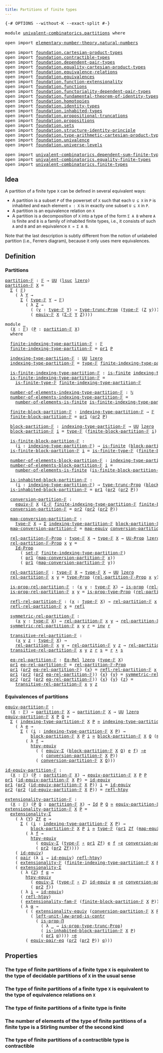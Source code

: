 ```yaml
---
title: Partitions of finite types
---
```


<pre class="Agda"><a id="52" class="Symbol">{-#</a> <a id="56" class="Keyword">OPTIONS</a> <a id="64" class="Pragma">--without-K</a> <a id="76" class="Pragma">--exact-split</a> <a id="90" class="Symbol">#-}</a>

<a id="95" class="Keyword">module</a> <a id="102" href="univalent-combinatorics.partitions.html" class="Module">univalent-combinatorics.partitions</a> <a id="137" class="Keyword">where</a>

<a id="144" class="Keyword">open</a> <a id="149" class="Keyword">import</a> <a id="156" href="elementary-number-theory.natural-numbers.html" class="Module">elementary-number-theory.natural-numbers</a>

<a id="198" class="Keyword">open</a> <a id="203" class="Keyword">import</a> <a id="210" href="foundation.cartesian-product-types.html" class="Module">foundation.cartesian-product-types</a>
<a id="245" class="Keyword">open</a> <a id="250" class="Keyword">import</a> <a id="257" href="foundation.contractible-types.html" class="Module">foundation.contractible-types</a>
<a id="287" class="Keyword">open</a> <a id="292" class="Keyword">import</a> <a id="299" href="foundation.dependent-pair-types.html" class="Module">foundation.dependent-pair-types</a>
<a id="331" class="Keyword">open</a> <a id="336" class="Keyword">import</a> <a id="343" href="foundation.equality-cartesian-product-types.html" class="Module">foundation.equality-cartesian-product-types</a>
<a id="387" class="Keyword">open</a> <a id="392" class="Keyword">import</a> <a id="399" href="foundation.equivalence-relations.html" class="Module">foundation.equivalence-relations</a>
<a id="432" class="Keyword">open</a> <a id="437" class="Keyword">import</a> <a id="444" href="foundation.equivalences.html" class="Module">foundation.equivalences</a>
<a id="468" class="Keyword">open</a> <a id="473" class="Keyword">import</a> <a id="480" href="foundation.function-extensionality.html" class="Module">foundation.function-extensionality</a>
<a id="515" class="Keyword">open</a> <a id="520" class="Keyword">import</a> <a id="527" href="foundation.functions.html" class="Module">foundation.functions</a>
<a id="548" class="Keyword">open</a> <a id="553" class="Keyword">import</a> <a id="560" href="foundation.functoriality-dependent-pair-types.html" class="Module">foundation.functoriality-dependent-pair-types</a>
<a id="606" class="Keyword">open</a> <a id="611" class="Keyword">import</a> <a id="618" href="foundation.fundamental-theorem-of-identity-types.html" class="Module">foundation.fundamental-theorem-of-identity-types</a>
<a id="667" class="Keyword">open</a> <a id="672" class="Keyword">import</a> <a id="679" href="foundation.homotopies.html" class="Module">foundation.homotopies</a>
<a id="701" class="Keyword">open</a> <a id="706" class="Keyword">import</a> <a id="713" href="foundation.identity-types.html" class="Module">foundation.identity-types</a>
<a id="739" class="Keyword">open</a> <a id="744" class="Keyword">import</a> <a id="751" href="foundation.inhabited-types.html" class="Module">foundation.inhabited-types</a>
<a id="778" class="Keyword">open</a> <a id="783" class="Keyword">import</a> <a id="790" href="foundation.propositional-truncations.html" class="Module">foundation.propositional-truncations</a>
<a id="827" class="Keyword">open</a> <a id="832" class="Keyword">import</a> <a id="839" href="foundation.propositions.html" class="Module">foundation.propositions</a>
<a id="863" class="Keyword">open</a> <a id="868" class="Keyword">import</a> <a id="875" href="foundation.sets.html" class="Module">foundation.sets</a>
<a id="891" class="Keyword">open</a> <a id="896" class="Keyword">import</a> <a id="903" href="foundation.structure-identity-principle.html" class="Module">foundation.structure-identity-principle</a>
<a id="943" class="Keyword">open</a> <a id="948" class="Keyword">import</a> <a id="955" href="foundation.type-arithmetic-cartesian-product-types.html" class="Module">foundation.type-arithmetic-cartesian-product-types</a>
<a id="1006" class="Keyword">open</a> <a id="1011" class="Keyword">import</a> <a id="1018" href="foundation.univalence.html" class="Module">foundation.univalence</a>
<a id="1040" class="Keyword">open</a> <a id="1045" class="Keyword">import</a> <a id="1052" href="foundation.universe-levels.html" class="Module">foundation.universe-levels</a>

<a id="1080" class="Keyword">open</a> <a id="1085" class="Keyword">import</a> <a id="1092" href="univalent-combinatorics.dependent-sum-finite-types.html" class="Module">univalent-combinatorics.dependent-sum-finite-types</a>
<a id="1143" class="Keyword">open</a> <a id="1148" class="Keyword">import</a> <a id="1155" href="univalent-combinatorics.equality-finite-types.html" class="Module">univalent-combinatorics.equality-finite-types</a>
<a id="1201" class="Keyword">open</a> <a id="1206" class="Keyword">import</a> <a id="1213" href="univalent-combinatorics.finite-types.html" class="Module">univalent-combinatorics.finite-types</a>
</pre>
## Idea

A partition of a finite type `X` can be defined in several equivalent ways:

- A partition is a subset `P` of the powerset of `X` such that each `U ⊆ X` in `P` is inhabited and each element `x : X` is in exactly one subset `U ⊆ X` in `P`.
- A partition is an equivalence relation on `X`
- A partition is a decomposition of `X` into a type of the form `Σ A B` where `A` is finite and `B` is a family of inhabited finite types, i.e., it consists of such `A` and `B` and an equivalence `X ≃ Σ A B`.

Note that the last description is subtly different from the notion of unlabeled partition (i.e., Ferrers diagram), because it only uses mere equivalences.

## Definition

### Partitions

<pre class="Agda"><a id="partition-𝔽"></a><a id="1956" href="univalent-combinatorics.partitions.html#1956" class="Function">partition-𝔽</a> <a id="1968" class="Symbol">:</a> <a id="1970" href="univalent-combinatorics.finite-types.html#4885" class="Function">𝔽</a> <a id="1972" class="Symbol">→</a> <a id="1974" href="foundation-core.universe-levels.html#235" class="Primitive">UU</a> <a id="1977" class="Symbol">(</a><a id="1978" href="Agda.Primitive.html#780" class="Primitive">lsuc</a> <a id="1983" href="Agda.Primitive.html#764" class="Primitive">lzero</a><a id="1988" class="Symbol">)</a>
<a id="1990" href="univalent-combinatorics.partitions.html#1956" class="Function">partition-𝔽</a> <a id="2002" href="univalent-combinatorics.partitions.html#2002" class="Bound">X</a> <a id="2004" class="Symbol">=</a>
  <a id="2008" href="foundation-core.dependent-pair-types.html#515" class="Record">Σ</a> <a id="2010" class="Symbol">(</a> <a id="2012" href="univalent-combinatorics.finite-types.html#4885" class="Function">𝔽</a><a id="2013" class="Symbol">)</a>
    <a id="2019" class="Symbol">(</a> <a id="2021" class="Symbol">λ</a> <a id="2023" href="univalent-combinatorics.partitions.html#2023" class="Bound">Y</a> <a id="2025" class="Symbol">→</a>
      <a id="2033" href="foundation-core.dependent-pair-types.html#515" class="Record">Σ</a> <a id="2035" class="Symbol">(</a> <a id="2037" href="univalent-combinatorics.finite-types.html#4924" class="Function">type-𝔽</a> <a id="2044" href="univalent-combinatorics.partitions.html#2023" class="Bound">Y</a> <a id="2046" class="Symbol">→</a> <a id="2048" href="univalent-combinatorics.finite-types.html#4885" class="Function">𝔽</a><a id="2049" class="Symbol">)</a>
        <a id="2059" class="Symbol">(</a> <a id="2061" class="Symbol">λ</a> <a id="2063" href="univalent-combinatorics.partitions.html#2063" class="Bound">Z</a> <a id="2065" class="Symbol">→</a>
          <a id="2077" class="Symbol">(</a> <a id="2079" class="Symbol">(</a><a id="2080" href="univalent-combinatorics.partitions.html#2080" class="Bound">y</a> <a id="2082" class="Symbol">:</a> <a id="2084" href="univalent-combinatorics.finite-types.html#4924" class="Function">type-𝔽</a> <a id="2091" href="univalent-combinatorics.partitions.html#2023" class="Bound">Y</a><a id="2092" class="Symbol">)</a> <a id="2094" class="Symbol">→</a> <a id="2096" href="foundation.propositional-truncations.html#2048" class="Function">type-trunc-Prop</a> <a id="2112" class="Symbol">(</a><a id="2113" href="univalent-combinatorics.finite-types.html#4924" class="Function">type-𝔽</a> <a id="2120" class="Symbol">(</a><a id="2121" href="univalent-combinatorics.partitions.html#2063" class="Bound">Z</a> <a id="2123" href="univalent-combinatorics.partitions.html#2080" class="Bound">y</a><a id="2124" class="Symbol">)))</a> <a id="2128" href="foundation-core.cartesian-product-types.html#590" class="Function Operator">×</a>
          <a id="2140" class="Symbol">(</a> <a id="2142" href="univalent-combinatorics.finite-types.html#19096" class="Function">equiv-𝔽</a> <a id="2150" href="univalent-combinatorics.partitions.html#2002" class="Bound">X</a> <a id="2152" class="Symbol">(</a><a id="2153" href="univalent-combinatorics.dependent-sum-finite-types.html#2958" class="Function">Σ-𝔽</a> <a id="2157" href="univalent-combinatorics.partitions.html#2023" class="Bound">Y</a> <a id="2159" href="univalent-combinatorics.partitions.html#2063" class="Bound">Z</a><a id="2160" class="Symbol">))))</a>

<a id="2166" class="Keyword">module</a> <a id="2173" href="univalent-combinatorics.partitions.html#2173" class="Module">_</a>
  <a id="2177" class="Symbol">(</a><a id="2178" href="univalent-combinatorics.partitions.html#2178" class="Bound">X</a> <a id="2180" class="Symbol">:</a> <a id="2182" href="univalent-combinatorics.finite-types.html#4885" class="Function">𝔽</a><a id="2183" class="Symbol">)</a> <a id="2185" class="Symbol">(</a><a id="2186" href="univalent-combinatorics.partitions.html#2186" class="Bound">P</a> <a id="2188" class="Symbol">:</a> <a id="2190" href="univalent-combinatorics.partitions.html#1956" class="Function">partition-𝔽</a> <a id="2202" href="univalent-combinatorics.partitions.html#2178" class="Bound">X</a><a id="2203" class="Symbol">)</a>
  <a id="2207" class="Keyword">where</a>

  <a id="2216" href="univalent-combinatorics.partitions.html#2216" class="Function">finite-indexing-type-partition-𝔽</a> <a id="2249" class="Symbol">:</a> <a id="2251" href="univalent-combinatorics.finite-types.html#4885" class="Function">𝔽</a>
  <a id="2255" href="univalent-combinatorics.partitions.html#2216" class="Function">finite-indexing-type-partition-𝔽</a> <a id="2288" class="Symbol">=</a> <a id="2290" href="foundation-core.dependent-pair-types.html#605" class="Field">pr1</a> <a id="2294" href="univalent-combinatorics.partitions.html#2186" class="Bound">P</a>

  <a id="2299" href="univalent-combinatorics.partitions.html#2299" class="Function">indexing-type-partition-𝔽</a> <a id="2325" class="Symbol">:</a> <a id="2327" href="foundation-core.universe-levels.html#235" class="Primitive">UU</a> <a id="2330" href="Agda.Primitive.html#764" class="Primitive">lzero</a>
  <a id="2338" href="univalent-combinatorics.partitions.html#2299" class="Function">indexing-type-partition-𝔽</a> <a id="2364" class="Symbol">=</a> <a id="2366" href="univalent-combinatorics.finite-types.html#4924" class="Function">type-𝔽</a> <a id="2373" href="univalent-combinatorics.partitions.html#2216" class="Function">finite-indexing-type-partition-𝔽</a>

  <a id="2409" href="univalent-combinatorics.partitions.html#2409" class="Function">is-finite-indexing-type-partition-𝔽</a> <a id="2445" class="Symbol">:</a> <a id="2447" href="univalent-combinatorics.finite-types.html#4146" class="Function">is-finite</a> <a id="2457" href="univalent-combinatorics.partitions.html#2299" class="Function">indexing-type-partition-𝔽</a>
  <a id="2485" href="univalent-combinatorics.partitions.html#2409" class="Function">is-finite-indexing-type-partition-𝔽</a> <a id="2521" class="Symbol">=</a>
    <a id="2527" href="univalent-combinatorics.finite-types.html#4969" class="Function">is-finite-type-𝔽</a> <a id="2544" href="univalent-combinatorics.partitions.html#2216" class="Function">finite-indexing-type-partition-𝔽</a>

  <a id="2580" href="univalent-combinatorics.partitions.html#2580" class="Function">number-of-elements-indexing-type-partition-𝔽</a> <a id="2625" class="Symbol">:</a> <a id="2627" href="elementary-number-theory.natural-numbers.html#1530" class="Datatype">ℕ</a>
  <a id="2631" href="univalent-combinatorics.partitions.html#2580" class="Function">number-of-elements-indexing-type-partition-𝔽</a> <a id="2676" class="Symbol">=</a>
    <a id="2682" href="univalent-combinatorics.finite-types.html#12645" class="Function">number-of-elements-is-finite</a> <a id="2711" href="univalent-combinatorics.partitions.html#2409" class="Function">is-finite-indexing-type-partition-𝔽</a>

  <a id="2750" href="univalent-combinatorics.partitions.html#2750" class="Function">finite-block-partition-𝔽</a> <a id="2775" class="Symbol">:</a> <a id="2777" href="univalent-combinatorics.partitions.html#2299" class="Function">indexing-type-partition-𝔽</a> <a id="2803" class="Symbol">→</a> <a id="2805" href="univalent-combinatorics.finite-types.html#4885" class="Function">𝔽</a>
  <a id="2809" href="univalent-combinatorics.partitions.html#2750" class="Function">finite-block-partition-𝔽</a> <a id="2834" class="Symbol">=</a> <a id="2836" href="foundation-core.dependent-pair-types.html#605" class="Field">pr1</a> <a id="2840" class="Symbol">(</a><a id="2841" href="foundation-core.dependent-pair-types.html#617" class="Field">pr2</a> <a id="2845" href="univalent-combinatorics.partitions.html#2186" class="Bound">P</a><a id="2846" class="Symbol">)</a>

  <a id="2851" href="univalent-combinatorics.partitions.html#2851" class="Function">block-partition-𝔽</a> <a id="2869" class="Symbol">:</a> <a id="2871" href="univalent-combinatorics.partitions.html#2299" class="Function">indexing-type-partition-𝔽</a> <a id="2897" class="Symbol">→</a> <a id="2899" href="foundation-core.universe-levels.html#235" class="Primitive">UU</a> <a id="2902" href="Agda.Primitive.html#764" class="Primitive">lzero</a>
  <a id="2910" href="univalent-combinatorics.partitions.html#2851" class="Function">block-partition-𝔽</a> <a id="2928" href="univalent-combinatorics.partitions.html#2928" class="Bound">i</a> <a id="2930" class="Symbol">=</a> <a id="2932" href="univalent-combinatorics.finite-types.html#4924" class="Function">type-𝔽</a> <a id="2939" class="Symbol">(</a><a id="2940" href="univalent-combinatorics.partitions.html#2750" class="Function">finite-block-partition-𝔽</a> <a id="2965" href="univalent-combinatorics.partitions.html#2928" class="Bound">i</a><a id="2966" class="Symbol">)</a>

  <a id="2971" href="univalent-combinatorics.partitions.html#2971" class="Function">is-finite-block-partition-𝔽</a> <a id="2999" class="Symbol">:</a>
    <a id="3005" class="Symbol">(</a><a id="3006" href="univalent-combinatorics.partitions.html#3006" class="Bound">i</a> <a id="3008" class="Symbol">:</a> <a id="3010" href="univalent-combinatorics.partitions.html#2299" class="Function">indexing-type-partition-𝔽</a><a id="3035" class="Symbol">)</a> <a id="3037" class="Symbol">→</a> <a id="3039" href="univalent-combinatorics.finite-types.html#4146" class="Function">is-finite</a> <a id="3049" class="Symbol">(</a><a id="3050" href="univalent-combinatorics.partitions.html#2851" class="Function">block-partition-𝔽</a> <a id="3068" href="univalent-combinatorics.partitions.html#3006" class="Bound">i</a><a id="3069" class="Symbol">)</a>
  <a id="3073" href="univalent-combinatorics.partitions.html#2971" class="Function">is-finite-block-partition-𝔽</a> <a id="3101" href="univalent-combinatorics.partitions.html#3101" class="Bound">i</a> <a id="3103" class="Symbol">=</a> <a id="3105" href="univalent-combinatorics.finite-types.html#4969" class="Function">is-finite-type-𝔽</a> <a id="3122" class="Symbol">(</a><a id="3123" href="univalent-combinatorics.partitions.html#2750" class="Function">finite-block-partition-𝔽</a> <a id="3148" href="univalent-combinatorics.partitions.html#3101" class="Bound">i</a><a id="3149" class="Symbol">)</a>

  <a id="3154" href="univalent-combinatorics.partitions.html#3154" class="Function">number-of-elements-block-partition-𝔽</a> <a id="3191" class="Symbol">:</a> <a id="3193" href="univalent-combinatorics.partitions.html#2299" class="Function">indexing-type-partition-𝔽</a> <a id="3219" class="Symbol">→</a> <a id="3221" href="elementary-number-theory.natural-numbers.html#1530" class="Datatype">ℕ</a>
  <a id="3225" href="univalent-combinatorics.partitions.html#3154" class="Function">number-of-elements-block-partition-𝔽</a> <a id="3262" href="univalent-combinatorics.partitions.html#3262" class="Bound">i</a> <a id="3264" class="Symbol">=</a>
    <a id="3270" href="univalent-combinatorics.finite-types.html#12645" class="Function">number-of-elements-is-finite</a> <a id="3299" class="Symbol">(</a><a id="3300" href="univalent-combinatorics.partitions.html#2971" class="Function">is-finite-block-partition-𝔽</a> <a id="3328" href="univalent-combinatorics.partitions.html#3262" class="Bound">i</a><a id="3329" class="Symbol">)</a>

  <a id="3334" href="univalent-combinatorics.partitions.html#3334" class="Function">is-inhabited-block-partition-𝔽</a> <a id="3365" class="Symbol">:</a>
    <a id="3371" class="Symbol">(</a><a id="3372" href="univalent-combinatorics.partitions.html#3372" class="Bound">i</a> <a id="3374" class="Symbol">:</a> <a id="3376" href="univalent-combinatorics.partitions.html#2299" class="Function">indexing-type-partition-𝔽</a><a id="3401" class="Symbol">)</a> <a id="3403" class="Symbol">→</a> <a id="3405" href="foundation.propositional-truncations.html#2048" class="Function">type-trunc-Prop</a> <a id="3421" class="Symbol">(</a><a id="3422" href="univalent-combinatorics.partitions.html#2851" class="Function">block-partition-𝔽</a> <a id="3440" href="univalent-combinatorics.partitions.html#3372" class="Bound">i</a><a id="3441" class="Symbol">)</a>
  <a id="3445" href="univalent-combinatorics.partitions.html#3334" class="Function">is-inhabited-block-partition-𝔽</a> <a id="3476" class="Symbol">=</a> <a id="3478" href="foundation-core.dependent-pair-types.html#605" class="Field">pr1</a> <a id="3482" class="Symbol">(</a><a id="3483" href="foundation-core.dependent-pair-types.html#617" class="Field">pr2</a> <a id="3487" class="Symbol">(</a><a id="3488" href="foundation-core.dependent-pair-types.html#617" class="Field">pr2</a> <a id="3492" href="univalent-combinatorics.partitions.html#2186" class="Bound">P</a><a id="3493" class="Symbol">))</a>

  <a id="3499" href="univalent-combinatorics.partitions.html#3499" class="Function">conversion-partition-𝔽</a> <a id="3522" class="Symbol">:</a>
    <a id="3528" href="univalent-combinatorics.finite-types.html#19096" class="Function">equiv-𝔽</a> <a id="3536" href="univalent-combinatorics.partitions.html#2178" class="Bound">X</a> <a id="3538" class="Symbol">(</a><a id="3539" href="univalent-combinatorics.dependent-sum-finite-types.html#2958" class="Function">Σ-𝔽</a> <a id="3543" href="univalent-combinatorics.partitions.html#2216" class="Function">finite-indexing-type-partition-𝔽</a> <a id="3576" href="univalent-combinatorics.partitions.html#2750" class="Function">finite-block-partition-𝔽</a><a id="3600" class="Symbol">)</a>
  <a id="3604" href="univalent-combinatorics.partitions.html#3499" class="Function">conversion-partition-𝔽</a> <a id="3627" class="Symbol">=</a> <a id="3629" href="foundation-core.dependent-pair-types.html#617" class="Field">pr2</a> <a id="3633" class="Symbol">(</a><a id="3634" href="foundation-core.dependent-pair-types.html#617" class="Field">pr2</a> <a id="3638" class="Symbol">(</a><a id="3639" href="foundation-core.dependent-pair-types.html#617" class="Field">pr2</a> <a id="3643" href="univalent-combinatorics.partitions.html#2186" class="Bound">P</a><a id="3644" class="Symbol">))</a>

  <a id="3650" href="univalent-combinatorics.partitions.html#3650" class="Function">map-conversion-partition-𝔽</a> <a id="3677" class="Symbol">:</a>
    <a id="3683" href="univalent-combinatorics.finite-types.html#4924" class="Function">type-𝔽</a> <a id="3690" href="univalent-combinatorics.partitions.html#2178" class="Bound">X</a> <a id="3692" class="Symbol">→</a> <a id="3694" href="foundation-core.dependent-pair-types.html#515" class="Record">Σ</a> <a id="3696" href="univalent-combinatorics.partitions.html#2299" class="Function">indexing-type-partition-𝔽</a> <a id="3722" href="univalent-combinatorics.partitions.html#2851" class="Function">block-partition-𝔽</a>
  <a id="3742" href="univalent-combinatorics.partitions.html#3650" class="Function">map-conversion-partition-𝔽</a> <a id="3769" class="Symbol">=</a> <a id="3771" href="foundation-core.equivalences.html#1821" class="Function">map-equiv</a> <a id="3781" href="univalent-combinatorics.partitions.html#3499" class="Function">conversion-partition-𝔽</a>

  <a id="3807" href="univalent-combinatorics.partitions.html#3807" class="Function">rel-partition-𝔽-Prop</a> <a id="3828" class="Symbol">:</a> <a id="3830" href="univalent-combinatorics.finite-types.html#4924" class="Function">type-𝔽</a> <a id="3837" href="univalent-combinatorics.partitions.html#2178" class="Bound">X</a> <a id="3839" class="Symbol">→</a> <a id="3841" href="univalent-combinatorics.finite-types.html#4924" class="Function">type-𝔽</a> <a id="3848" href="univalent-combinatorics.partitions.html#2178" class="Bound">X</a> <a id="3850" class="Symbol">→</a> <a id="3852" href="foundation-core.propositions.html#1393" class="Function">UU-Prop</a> <a id="3860" href="Agda.Primitive.html#764" class="Primitive">lzero</a>
  <a id="3868" href="univalent-combinatorics.partitions.html#3807" class="Function">rel-partition-𝔽-Prop</a> <a id="3889" href="univalent-combinatorics.partitions.html#3889" class="Bound">x</a> <a id="3891" href="univalent-combinatorics.partitions.html#3891" class="Bound">y</a> <a id="3893" class="Symbol">=</a>
    <a id="3899" href="foundation-core.sets.html#1420" class="Function">Id-Prop</a>
      <a id="3913" class="Symbol">(</a> <a id="3915" href="univalent-combinatorics.finite-types.html#14738" class="Function">set-𝔽</a> <a id="3921" href="univalent-combinatorics.partitions.html#2216" class="Function">finite-indexing-type-partition-𝔽</a><a id="3953" class="Symbol">)</a>
      <a id="3961" class="Symbol">(</a> <a id="3963" href="foundation-core.dependent-pair-types.html#605" class="Field">pr1</a> <a id="3967" class="Symbol">(</a><a id="3968" href="univalent-combinatorics.partitions.html#3650" class="Function">map-conversion-partition-𝔽</a> <a id="3995" href="univalent-combinatorics.partitions.html#3889" class="Bound">x</a><a id="3996" class="Symbol">))</a>
      <a id="4005" class="Symbol">(</a> <a id="4007" href="foundation-core.dependent-pair-types.html#605" class="Field">pr1</a> <a id="4011" class="Symbol">(</a><a id="4012" href="univalent-combinatorics.partitions.html#3650" class="Function">map-conversion-partition-𝔽</a> <a id="4039" href="univalent-combinatorics.partitions.html#3891" class="Bound">y</a><a id="4040" class="Symbol">))</a>

  <a id="4046" href="univalent-combinatorics.partitions.html#4046" class="Function">rel-partition-𝔽</a> <a id="4062" class="Symbol">:</a> <a id="4064" href="univalent-combinatorics.finite-types.html#4924" class="Function">type-𝔽</a> <a id="4071" href="univalent-combinatorics.partitions.html#2178" class="Bound">X</a> <a id="4073" class="Symbol">→</a> <a id="4075" href="univalent-combinatorics.finite-types.html#4924" class="Function">type-𝔽</a> <a id="4082" href="univalent-combinatorics.partitions.html#2178" class="Bound">X</a> <a id="4084" class="Symbol">→</a> <a id="4086" href="foundation-core.universe-levels.html#235" class="Primitive">UU</a> <a id="4089" href="Agda.Primitive.html#764" class="Primitive">lzero</a>
  <a id="4097" href="univalent-combinatorics.partitions.html#4046" class="Function">rel-partition-𝔽</a> <a id="4113" href="univalent-combinatorics.partitions.html#4113" class="Bound">x</a> <a id="4115" href="univalent-combinatorics.partitions.html#4115" class="Bound">y</a> <a id="4117" class="Symbol">=</a> <a id="4119" href="foundation-core.propositions.html#1495" class="Function">type-Prop</a> <a id="4129" class="Symbol">(</a><a id="4130" href="univalent-combinatorics.partitions.html#3807" class="Function">rel-partition-𝔽-Prop</a> <a id="4151" href="univalent-combinatorics.partitions.html#4113" class="Bound">x</a> <a id="4153" href="univalent-combinatorics.partitions.html#4115" class="Bound">y</a><a id="4154" class="Symbol">)</a>

  <a id="4159" href="univalent-combinatorics.partitions.html#4159" class="Function">is-prop-rel-partition-𝔽</a> <a id="4183" class="Symbol">:</a> <a id="4185" class="Symbol">(</a><a id="4186" href="univalent-combinatorics.partitions.html#4186" class="Bound">x</a> <a id="4188" href="univalent-combinatorics.partitions.html#4188" class="Bound">y</a> <a id="4190" class="Symbol">:</a> <a id="4192" href="univalent-combinatorics.finite-types.html#4924" class="Function">type-𝔽</a> <a id="4199" href="univalent-combinatorics.partitions.html#2178" class="Bound">X</a><a id="4200" class="Symbol">)</a> <a id="4202" class="Symbol">→</a> <a id="4204" href="foundation-core.propositions.html#1309" class="Function">is-prop</a> <a id="4212" class="Symbol">(</a><a id="4213" href="univalent-combinatorics.partitions.html#4046" class="Function">rel-partition-𝔽</a> <a id="4229" href="univalent-combinatorics.partitions.html#4186" class="Bound">x</a> <a id="4231" href="univalent-combinatorics.partitions.html#4188" class="Bound">y</a><a id="4232" class="Symbol">)</a>
  <a id="4236" href="univalent-combinatorics.partitions.html#4159" class="Function">is-prop-rel-partition-𝔽</a> <a id="4260" href="univalent-combinatorics.partitions.html#4260" class="Bound">x</a> <a id="4262" href="univalent-combinatorics.partitions.html#4262" class="Bound">y</a> <a id="4264" class="Symbol">=</a> <a id="4266" href="foundation-core.propositions.html#1562" class="Function">is-prop-type-Prop</a> <a id="4284" class="Symbol">(</a><a id="4285" href="univalent-combinatorics.partitions.html#3807" class="Function">rel-partition-𝔽-Prop</a> <a id="4306" href="univalent-combinatorics.partitions.html#4260" class="Bound">x</a> <a id="4308" href="univalent-combinatorics.partitions.html#4262" class="Bound">y</a><a id="4309" class="Symbol">)</a>

  <a id="4314" href="univalent-combinatorics.partitions.html#4314" class="Function">refl-rel-partition-𝔽</a> <a id="4335" class="Symbol">:</a> <a id="4337" class="Symbol">(</a><a id="4338" href="univalent-combinatorics.partitions.html#4338" class="Bound">x</a> <a id="4340" class="Symbol">:</a> <a id="4342" href="univalent-combinatorics.finite-types.html#4924" class="Function">type-𝔽</a> <a id="4349" href="univalent-combinatorics.partitions.html#2178" class="Bound">X</a><a id="4350" class="Symbol">)</a> <a id="4352" class="Symbol">→</a> <a id="4354" href="univalent-combinatorics.partitions.html#4046" class="Function">rel-partition-𝔽</a> <a id="4370" href="univalent-combinatorics.partitions.html#4338" class="Bound">x</a> <a id="4372" href="univalent-combinatorics.partitions.html#4338" class="Bound">x</a>
  <a id="4376" href="univalent-combinatorics.partitions.html#4314" class="Function">refl-rel-partition-𝔽</a> <a id="4397" href="univalent-combinatorics.partitions.html#4397" class="Bound">x</a> <a id="4399" class="Symbol">=</a> <a id="4401" href="foundation-core.identity-types.html#1820" class="InductiveConstructor">refl</a>

  <a id="4409" href="univalent-combinatorics.partitions.html#4409" class="Function">symmetric-rel-partition-𝔽</a> <a id="4435" class="Symbol">:</a>
    <a id="4441" class="Symbol">(</a><a id="4442" href="univalent-combinatorics.partitions.html#4442" class="Bound">x</a> <a id="4444" href="univalent-combinatorics.partitions.html#4444" class="Bound">y</a> <a id="4446" class="Symbol">:</a> <a id="4448" href="univalent-combinatorics.finite-types.html#4924" class="Function">type-𝔽</a> <a id="4455" href="univalent-combinatorics.partitions.html#2178" class="Bound">X</a><a id="4456" class="Symbol">)</a> <a id="4458" class="Symbol">→</a> <a id="4460" href="univalent-combinatorics.partitions.html#4046" class="Function">rel-partition-𝔽</a> <a id="4476" href="univalent-combinatorics.partitions.html#4442" class="Bound">x</a> <a id="4478" href="univalent-combinatorics.partitions.html#4444" class="Bound">y</a> <a id="4480" class="Symbol">→</a> <a id="4482" href="univalent-combinatorics.partitions.html#4046" class="Function">rel-partition-𝔽</a> <a id="4498" href="univalent-combinatorics.partitions.html#4444" class="Bound">y</a> <a id="4500" href="univalent-combinatorics.partitions.html#4442" class="Bound">x</a>
  <a id="4504" href="univalent-combinatorics.partitions.html#4409" class="Function">symmetric-rel-partition-𝔽</a> <a id="4530" href="univalent-combinatorics.partitions.html#4530" class="Bound">x</a> <a id="4532" href="univalent-combinatorics.partitions.html#4532" class="Bound">y</a> <a id="4534" href="univalent-combinatorics.partitions.html#4534" class="Bound">r</a> <a id="4536" class="Symbol">=</a> <a id="4538" href="foundation-core.identity-types.html#2729" class="Function">inv</a> <a id="4542" href="univalent-combinatorics.partitions.html#4534" class="Bound">r</a>

  <a id="4547" href="univalent-combinatorics.partitions.html#4547" class="Function">transitive-rel-partition-𝔽</a> <a id="4574" class="Symbol">:</a>
    <a id="4580" class="Symbol">(</a><a id="4581" href="univalent-combinatorics.partitions.html#4581" class="Bound">x</a> <a id="4583" href="univalent-combinatorics.partitions.html#4583" class="Bound">y</a> <a id="4585" href="univalent-combinatorics.partitions.html#4585" class="Bound">z</a> <a id="4587" class="Symbol">:</a> <a id="4589" href="univalent-combinatorics.finite-types.html#4924" class="Function">type-𝔽</a> <a id="4596" href="univalent-combinatorics.partitions.html#2178" class="Bound">X</a><a id="4597" class="Symbol">)</a> <a id="4599" class="Symbol">→</a>
    <a id="4605" href="univalent-combinatorics.partitions.html#4046" class="Function">rel-partition-𝔽</a> <a id="4621" href="univalent-combinatorics.partitions.html#4581" class="Bound">x</a> <a id="4623" href="univalent-combinatorics.partitions.html#4583" class="Bound">y</a> <a id="4625" class="Symbol">→</a> <a id="4627" href="univalent-combinatorics.partitions.html#4046" class="Function">rel-partition-𝔽</a> <a id="4643" href="univalent-combinatorics.partitions.html#4583" class="Bound">y</a> <a id="4645" href="univalent-combinatorics.partitions.html#4585" class="Bound">z</a> <a id="4647" class="Symbol">→</a> <a id="4649" href="univalent-combinatorics.partitions.html#4046" class="Function">rel-partition-𝔽</a> <a id="4665" href="univalent-combinatorics.partitions.html#4581" class="Bound">x</a> <a id="4667" href="univalent-combinatorics.partitions.html#4585" class="Bound">z</a>
  <a id="4671" href="univalent-combinatorics.partitions.html#4547" class="Function">transitive-rel-partition-𝔽</a> <a id="4698" href="univalent-combinatorics.partitions.html#4698" class="Bound">x</a> <a id="4700" href="univalent-combinatorics.partitions.html#4700" class="Bound">y</a> <a id="4702" href="univalent-combinatorics.partitions.html#4702" class="Bound">z</a> <a id="4704" href="univalent-combinatorics.partitions.html#4704" class="Bound">r</a> <a id="4706" href="univalent-combinatorics.partitions.html#4706" class="Bound">s</a> <a id="4708" class="Symbol">=</a> <a id="4710" href="univalent-combinatorics.partitions.html#4704" class="Bound">r</a> <a id="4712" href="foundation-core.identity-types.html#2425" class="Function Operator">∙</a> <a id="4714" href="univalent-combinatorics.partitions.html#4706" class="Bound">s</a>

  <a id="4719" href="univalent-combinatorics.partitions.html#4719" class="Function">eq-rel-partition-𝔽</a> <a id="4738" class="Symbol">:</a> <a id="4740" href="foundation.equivalence-relations.html#970" class="Function">Eq-Rel</a> <a id="4747" href="Agda.Primitive.html#764" class="Primitive">lzero</a> <a id="4753" class="Symbol">(</a><a id="4754" href="univalent-combinatorics.finite-types.html#4924" class="Function">type-𝔽</a> <a id="4761" href="univalent-combinatorics.partitions.html#2178" class="Bound">X</a><a id="4762" class="Symbol">)</a>
  <a id="4766" href="foundation-core.dependent-pair-types.html#605" class="Field">pr1</a> <a id="4770" href="univalent-combinatorics.partitions.html#4719" class="Function">eq-rel-partition-𝔽</a> <a id="4789" class="Symbol">=</a> <a id="4791" href="univalent-combinatorics.partitions.html#3807" class="Function">rel-partition-𝔽-Prop</a>
  <a id="4814" href="foundation-core.dependent-pair-types.html#605" class="Field">pr1</a> <a id="4818" class="Symbol">(</a><a id="4819" href="foundation-core.dependent-pair-types.html#617" class="Field">pr2</a> <a id="4823" href="univalent-combinatorics.partitions.html#4719" class="Function">eq-rel-partition-𝔽</a><a id="4841" class="Symbol">)</a> <a id="4843" class="Symbol">{</a><a id="4844" href="univalent-combinatorics.partitions.html#4844" class="Bound">x</a><a id="4845" class="Symbol">}</a> <a id="4847" class="Symbol">=</a> <a id="4849" href="univalent-combinatorics.partitions.html#4314" class="Function">refl-rel-partition-𝔽</a> <a id="4870" href="univalent-combinatorics.partitions.html#4844" class="Bound">x</a>
  <a id="4874" href="foundation-core.dependent-pair-types.html#605" class="Field">pr1</a> <a id="4878" class="Symbol">(</a><a id="4879" href="foundation-core.dependent-pair-types.html#617" class="Field">pr2</a> <a id="4883" class="Symbol">(</a><a id="4884" href="foundation-core.dependent-pair-types.html#617" class="Field">pr2</a> <a id="4888" href="univalent-combinatorics.partitions.html#4719" class="Function">eq-rel-partition-𝔽</a><a id="4906" class="Symbol">))</a> <a id="4909" class="Symbol">{</a><a id="4910" href="univalent-combinatorics.partitions.html#4910" class="Bound">x</a><a id="4911" class="Symbol">}</a> <a id="4913" class="Symbol">{</a><a id="4914" href="univalent-combinatorics.partitions.html#4914" class="Bound">y</a><a id="4915" class="Symbol">}</a> <a id="4917" class="Symbol">=</a> <a id="4919" href="univalent-combinatorics.partitions.html#4409" class="Function">symmetric-rel-partition-𝔽</a> <a id="4945" href="univalent-combinatorics.partitions.html#4910" class="Bound">x</a> <a id="4947" href="univalent-combinatorics.partitions.html#4914" class="Bound">y</a>
  <a id="4951" href="foundation-core.dependent-pair-types.html#617" class="Field">pr2</a> <a id="4955" class="Symbol">(</a><a id="4956" href="foundation-core.dependent-pair-types.html#617" class="Field">pr2</a> <a id="4960" class="Symbol">(</a><a id="4961" href="foundation-core.dependent-pair-types.html#617" class="Field">pr2</a> <a id="4965" href="univalent-combinatorics.partitions.html#4719" class="Function">eq-rel-partition-𝔽</a><a id="4983" class="Symbol">))</a> <a id="4986" class="Symbol">{</a><a id="4987" href="univalent-combinatorics.partitions.html#4987" class="Bound">x</a><a id="4988" class="Symbol">}</a> <a id="4990" class="Symbol">{</a><a id="4991" href="univalent-combinatorics.partitions.html#4991" class="Bound">y</a><a id="4992" class="Symbol">}</a> <a id="4994" class="Symbol">{</a><a id="4995" href="univalent-combinatorics.partitions.html#4995" class="Bound">z</a><a id="4996" class="Symbol">}</a> <a id="4998" class="Symbol">=</a>
    <a id="5004" href="univalent-combinatorics.partitions.html#4547" class="Function">transitive-rel-partition-𝔽</a> <a id="5031" href="univalent-combinatorics.partitions.html#4987" class="Bound">x</a> <a id="5033" href="univalent-combinatorics.partitions.html#4991" class="Bound">y</a> <a id="5035" href="univalent-combinatorics.partitions.html#4995" class="Bound">z</a>
</pre>
### Equivalences of partitions

<pre class="Agda"><a id="equiv-partition-𝔽"></a><a id="5082" href="univalent-combinatorics.partitions.html#5082" class="Function">equiv-partition-𝔽</a> <a id="5100" class="Symbol">:</a>
  <a id="5104" class="Symbol">(</a><a id="5105" href="univalent-combinatorics.partitions.html#5105" class="Bound">X</a> <a id="5107" class="Symbol">:</a> <a id="5109" href="univalent-combinatorics.finite-types.html#4885" class="Function">𝔽</a><a id="5110" class="Symbol">)</a> <a id="5112" class="Symbol">→</a> <a id="5114" href="univalent-combinatorics.partitions.html#1956" class="Function">partition-𝔽</a> <a id="5126" href="univalent-combinatorics.partitions.html#5105" class="Bound">X</a> <a id="5128" class="Symbol">→</a> <a id="5130" href="univalent-combinatorics.partitions.html#1956" class="Function">partition-𝔽</a> <a id="5142" href="univalent-combinatorics.partitions.html#5105" class="Bound">X</a> <a id="5144" class="Symbol">→</a> <a id="5146" href="foundation-core.universe-levels.html#235" class="Primitive">UU</a> <a id="5149" href="Agda.Primitive.html#764" class="Primitive">lzero</a>
<a id="5155" href="univalent-combinatorics.partitions.html#5082" class="Function">equiv-partition-𝔽</a> <a id="5173" href="univalent-combinatorics.partitions.html#5173" class="Bound">X</a> <a id="5175" href="univalent-combinatorics.partitions.html#5175" class="Bound">P</a> <a id="5177" href="univalent-combinatorics.partitions.html#5177" class="Bound">Q</a> <a id="5179" class="Symbol">=</a>
  <a id="5183" href="foundation-core.dependent-pair-types.html#515" class="Record">Σ</a> <a id="5185" class="Symbol">(</a> <a id="5187" href="univalent-combinatorics.partitions.html#2299" class="Function">indexing-type-partition-𝔽</a> <a id="5213" href="univalent-combinatorics.partitions.html#5173" class="Bound">X</a> <a id="5215" href="univalent-combinatorics.partitions.html#5175" class="Bound">P</a> <a id="5217" href="foundation-core.equivalences.html#1621" class="Function Operator">≃</a> <a id="5219" href="univalent-combinatorics.partitions.html#2299" class="Function">indexing-type-partition-𝔽</a> <a id="5245" href="univalent-combinatorics.partitions.html#5173" class="Bound">X</a> <a id="5247" href="univalent-combinatorics.partitions.html#5177" class="Bound">Q</a><a id="5248" class="Symbol">)</a>
    <a id="5254" class="Symbol">(</a> <a id="5256" class="Symbol">λ</a> <a id="5258" href="univalent-combinatorics.partitions.html#5258" class="Bound">e</a> <a id="5260" class="Symbol">→</a>
      <a id="5268" href="foundation-core.dependent-pair-types.html#515" class="Record">Σ</a> <a id="5270" class="Symbol">(</a> <a id="5272" class="Symbol">(</a><a id="5273" href="univalent-combinatorics.partitions.html#5273" class="Bound">i</a> <a id="5275" class="Symbol">:</a> <a id="5277" href="univalent-combinatorics.partitions.html#2299" class="Function">indexing-type-partition-𝔽</a> <a id="5303" href="univalent-combinatorics.partitions.html#5173" class="Bound">X</a> <a id="5305" href="univalent-combinatorics.partitions.html#5175" class="Bound">P</a><a id="5306" class="Symbol">)</a> <a id="5308" class="Symbol">→</a>
          <a id="5320" href="univalent-combinatorics.partitions.html#2851" class="Function">block-partition-𝔽</a> <a id="5338" href="univalent-combinatorics.partitions.html#5173" class="Bound">X</a> <a id="5340" href="univalent-combinatorics.partitions.html#5175" class="Bound">P</a> <a id="5342" href="univalent-combinatorics.partitions.html#5273" class="Bound">i</a> <a id="5344" href="foundation-core.equivalences.html#1621" class="Function Operator">≃</a> <a id="5346" href="univalent-combinatorics.partitions.html#2851" class="Function">block-partition-𝔽</a> <a id="5364" href="univalent-combinatorics.partitions.html#5173" class="Bound">X</a> <a id="5366" href="univalent-combinatorics.partitions.html#5177" class="Bound">Q</a> <a id="5368" class="Symbol">(</a><a id="5369" href="foundation-core.equivalences.html#1821" class="Function">map-equiv</a> <a id="5379" href="univalent-combinatorics.partitions.html#5258" class="Bound">e</a> <a id="5381" href="univalent-combinatorics.partitions.html#5273" class="Bound">i</a><a id="5382" class="Symbol">))</a>
        <a id="5393" class="Symbol">(</a> <a id="5395" class="Symbol">λ</a> <a id="5397" href="univalent-combinatorics.partitions.html#5397" class="Bound">f</a> <a id="5399" class="Symbol">→</a>
          <a id="5411" href="foundation.equivalences.html#12711" class="Function">htpy-equiv</a>
            <a id="5434" class="Symbol">(</a> <a id="5436" class="Symbol">(</a> <a id="5438" href="foundation-core.functoriality-dependent-pair-types.html#10434" class="Function">equiv-Σ</a> <a id="5446" class="Symbol">(</a><a id="5447" href="univalent-combinatorics.partitions.html#2851" class="Function">block-partition-𝔽</a> <a id="5465" href="univalent-combinatorics.partitions.html#5173" class="Bound">X</a> <a id="5467" href="univalent-combinatorics.partitions.html#5177" class="Bound">Q</a><a id="5468" class="Symbol">)</a> <a id="5470" href="univalent-combinatorics.partitions.html#5258" class="Bound">e</a> <a id="5472" href="univalent-combinatorics.partitions.html#5397" class="Bound">f</a><a id="5473" class="Symbol">)</a> <a id="5475" href="foundation-core.equivalences.html#7869" class="Function Operator">∘e</a>
              <a id="5492" class="Symbol">(</a> <a id="5494" href="univalent-combinatorics.partitions.html#3499" class="Function">conversion-partition-𝔽</a> <a id="5517" href="univalent-combinatorics.partitions.html#5173" class="Bound">X</a> <a id="5519" href="univalent-combinatorics.partitions.html#5175" class="Bound">P</a><a id="5520" class="Symbol">))</a>
            <a id="5535" class="Symbol">(</a> <a id="5537" href="univalent-combinatorics.partitions.html#3499" class="Function">conversion-partition-𝔽</a> <a id="5560" href="univalent-combinatorics.partitions.html#5173" class="Bound">X</a> <a id="5562" href="univalent-combinatorics.partitions.html#5177" class="Bound">Q</a><a id="5563" class="Symbol">)))</a>

<a id="id-equiv-partition-𝔽"></a><a id="5568" href="univalent-combinatorics.partitions.html#5568" class="Function">id-equiv-partition-𝔽</a> <a id="5589" class="Symbol">:</a>
  <a id="5593" class="Symbol">(</a><a id="5594" href="univalent-combinatorics.partitions.html#5594" class="Bound">X</a> <a id="5596" class="Symbol">:</a> <a id="5598" href="univalent-combinatorics.finite-types.html#4885" class="Function">𝔽</a><a id="5599" class="Symbol">)</a> <a id="5601" class="Symbol">(</a><a id="5602" href="univalent-combinatorics.partitions.html#5602" class="Bound">P</a> <a id="5604" class="Symbol">:</a> <a id="5606" href="univalent-combinatorics.partitions.html#1956" class="Function">partition-𝔽</a> <a id="5618" href="univalent-combinatorics.partitions.html#5594" class="Bound">X</a><a id="5619" class="Symbol">)</a> <a id="5621" class="Symbol">→</a> <a id="5623" href="univalent-combinatorics.partitions.html#5082" class="Function">equiv-partition-𝔽</a> <a id="5641" href="univalent-combinatorics.partitions.html#5594" class="Bound">X</a> <a id="5643" href="univalent-combinatorics.partitions.html#5602" class="Bound">P</a> <a id="5645" href="univalent-combinatorics.partitions.html#5602" class="Bound">P</a>
<a id="5647" href="foundation-core.dependent-pair-types.html#605" class="Field">pr1</a> <a id="5651" class="Symbol">(</a><a id="5652" href="univalent-combinatorics.partitions.html#5568" class="Function">id-equiv-partition-𝔽</a> <a id="5673" href="univalent-combinatorics.partitions.html#5673" class="Bound">X</a> <a id="5675" href="univalent-combinatorics.partitions.html#5675" class="Bound">P</a><a id="5676" class="Symbol">)</a> <a id="5678" class="Symbol">=</a> <a id="5680" href="foundation-core.equivalences.html#2494" class="Function">id-equiv</a>
<a id="5689" href="foundation-core.dependent-pair-types.html#605" class="Field">pr1</a> <a id="5693" class="Symbol">(</a><a id="5694" href="foundation-core.dependent-pair-types.html#617" class="Field">pr2</a> <a id="5698" class="Symbol">(</a><a id="5699" href="univalent-combinatorics.partitions.html#5568" class="Function">id-equiv-partition-𝔽</a> <a id="5720" href="univalent-combinatorics.partitions.html#5720" class="Bound">X</a> <a id="5722" href="univalent-combinatorics.partitions.html#5722" class="Bound">P</a><a id="5723" class="Symbol">))</a> <a id="5726" href="univalent-combinatorics.partitions.html#5726" class="Bound">i</a> <a id="5728" class="Symbol">=</a> <a id="5730" href="foundation-core.equivalences.html#2494" class="Function">id-equiv</a>
<a id="5739" href="foundation-core.dependent-pair-types.html#617" class="Field">pr2</a> <a id="5743" class="Symbol">(</a><a id="5744" href="foundation-core.dependent-pair-types.html#617" class="Field">pr2</a> <a id="5748" class="Symbol">(</a><a id="5749" href="univalent-combinatorics.partitions.html#5568" class="Function">id-equiv-partition-𝔽</a> <a id="5770" href="univalent-combinatorics.partitions.html#5770" class="Bound">X</a> <a id="5772" href="univalent-combinatorics.partitions.html#5772" class="Bound">P</a><a id="5773" class="Symbol">))</a> <a id="5776" class="Symbol">=</a> <a id="5778" href="foundation-core.homotopies.html#741" class="Function">refl-htpy</a>

<a id="extensionality-partition-𝔽"></a><a id="5789" href="univalent-combinatorics.partitions.html#5789" class="Function">extensionality-partition-𝔽</a> <a id="5816" class="Symbol">:</a>
  <a id="5820" class="Symbol">(</a><a id="5821" href="univalent-combinatorics.partitions.html#5821" class="Bound">X</a> <a id="5823" class="Symbol">:</a> <a id="5825" href="univalent-combinatorics.finite-types.html#4885" class="Function">𝔽</a><a id="5826" class="Symbol">)</a> <a id="5828" class="Symbol">(</a><a id="5829" href="univalent-combinatorics.partitions.html#5829" class="Bound">P</a> <a id="5831" href="univalent-combinatorics.partitions.html#5831" class="Bound">Q</a> <a id="5833" class="Symbol">:</a> <a id="5835" href="univalent-combinatorics.partitions.html#1956" class="Function">partition-𝔽</a> <a id="5847" href="univalent-combinatorics.partitions.html#5821" class="Bound">X</a><a id="5848" class="Symbol">)</a> <a id="5850" class="Symbol">→</a> <a id="5852" href="foundation-core.identity-types.html#1767" class="Datatype">Id</a> <a id="5855" href="univalent-combinatorics.partitions.html#5829" class="Bound">P</a> <a id="5857" href="univalent-combinatorics.partitions.html#5831" class="Bound">Q</a> <a id="5859" href="foundation-core.equivalences.html#1621" class="Function Operator">≃</a> <a id="5861" href="univalent-combinatorics.partitions.html#5082" class="Function">equiv-partition-𝔽</a> <a id="5879" href="univalent-combinatorics.partitions.html#5821" class="Bound">X</a> <a id="5881" href="univalent-combinatorics.partitions.html#5829" class="Bound">P</a> <a id="5883" href="univalent-combinatorics.partitions.html#5831" class="Bound">Q</a>
<a id="5885" href="univalent-combinatorics.partitions.html#5789" class="Function">extensionality-partition-𝔽</a> <a id="5912" href="univalent-combinatorics.partitions.html#5912" class="Bound">X</a> <a id="5914" href="univalent-combinatorics.partitions.html#5914" class="Bound">P</a> <a id="5916" class="Symbol">=</a>
  <a id="5920" href="foundation.structure-identity-principle.html#2994" class="Function">extensionality-Σ</a>
    <a id="5941" class="Symbol">(</a> <a id="5943" class="Symbol">λ</a> <a id="5945" class="Symbol">{</a><a id="5946" href="univalent-combinatorics.partitions.html#5946" class="Bound">Y</a><a id="5947" class="Symbol">}</a> <a id="5949" href="univalent-combinatorics.partitions.html#5949" class="Bound">Zf</a> <a id="5952" href="univalent-combinatorics.partitions.html#5952" class="Bound">e</a> <a id="5954" class="Symbol">→</a>
      <a id="5962" href="foundation-core.dependent-pair-types.html#515" class="Record">Σ</a> <a id="5964" class="Symbol">(</a> <a id="5966" class="Symbol">(</a><a id="5967" href="univalent-combinatorics.partitions.html#5967" class="Bound">i</a> <a id="5969" class="Symbol">:</a> <a id="5971" href="univalent-combinatorics.partitions.html#2299" class="Function">indexing-type-partition-𝔽</a> <a id="5997" href="univalent-combinatorics.partitions.html#5912" class="Bound">X</a> <a id="5999" href="univalent-combinatorics.partitions.html#5914" class="Bound">P</a><a id="6000" class="Symbol">)</a> <a id="6002" class="Symbol">→</a>
          <a id="6014" href="univalent-combinatorics.partitions.html#2851" class="Function">block-partition-𝔽</a> <a id="6032" href="univalent-combinatorics.partitions.html#5912" class="Bound">X</a> <a id="6034" href="univalent-combinatorics.partitions.html#5914" class="Bound">P</a> <a id="6036" href="univalent-combinatorics.partitions.html#5967" class="Bound">i</a> <a id="6038" href="foundation-core.equivalences.html#1621" class="Function Operator">≃</a> <a id="6040" href="univalent-combinatorics.finite-types.html#4924" class="Function">type-𝔽</a> <a id="6047" class="Symbol">(</a><a id="6048" href="foundation-core.dependent-pair-types.html#605" class="Field">pr1</a> <a id="6052" href="univalent-combinatorics.partitions.html#5949" class="Bound">Zf</a> <a id="6055" class="Symbol">(</a><a id="6056" href="foundation-core.equivalences.html#1821" class="Function">map-equiv</a> <a id="6066" href="univalent-combinatorics.partitions.html#5952" class="Bound">e</a> <a id="6068" href="univalent-combinatorics.partitions.html#5967" class="Bound">i</a><a id="6069" class="Symbol">)))</a>
        <a id="6081" class="Symbol">(</a> <a id="6083" class="Symbol">λ</a> <a id="6085" href="univalent-combinatorics.partitions.html#6085" class="Bound">f</a> <a id="6087" class="Symbol">→</a>
          <a id="6099" href="foundation.equivalences.html#12711" class="Function">htpy-equiv</a>
            <a id="6122" class="Symbol">(</a> <a id="6124" href="foundation-core.functoriality-dependent-pair-types.html#10434" class="Function">equiv-Σ</a> <a id="6132" class="Symbol">(</a><a id="6133" href="univalent-combinatorics.finite-types.html#4924" class="Function">type-𝔽</a> <a id="6140" href="foundation-core.functions.html#420" class="Function Operator">∘</a> <a id="6142" href="foundation-core.dependent-pair-types.html#605" class="Field">pr1</a> <a id="6146" href="univalent-combinatorics.partitions.html#5949" class="Bound">Zf</a><a id="6148" class="Symbol">)</a> <a id="6150" href="univalent-combinatorics.partitions.html#5952" class="Bound">e</a> <a id="6152" href="univalent-combinatorics.partitions.html#6085" class="Bound">f</a> <a id="6154" href="foundation-core.equivalences.html#7869" class="Function Operator">∘e</a> <a id="6157" href="univalent-combinatorics.partitions.html#3499" class="Function">conversion-partition-𝔽</a> <a id="6180" href="univalent-combinatorics.partitions.html#5912" class="Bound">X</a> <a id="6182" href="univalent-combinatorics.partitions.html#5914" class="Bound">P</a><a id="6183" class="Symbol">)</a>
            <a id="6197" class="Symbol">(</a> <a id="6199" href="foundation-core.dependent-pair-types.html#617" class="Field">pr2</a> <a id="6203" class="Symbol">(</a><a id="6204" href="foundation-core.dependent-pair-types.html#617" class="Field">pr2</a> <a id="6208" href="univalent-combinatorics.partitions.html#5949" class="Bound">Zf</a><a id="6210" class="Symbol">))))</a>
    <a id="6219" class="Symbol">(</a> <a id="6221" href="foundation-core.equivalences.html#2494" class="Function">id-equiv</a><a id="6229" class="Symbol">)</a>
    <a id="6235" class="Symbol">(</a> <a id="6237" href="foundation-core.dependent-pair-types.html#588" class="InductiveConstructor">pair</a> <a id="6242" class="Symbol">(λ</a> <a id="6245" href="univalent-combinatorics.partitions.html#6245" class="Bound">i</a> <a id="6247" class="Symbol">→</a> <a id="6249" href="foundation-core.equivalences.html#2494" class="Function">id-equiv</a><a id="6257" class="Symbol">)</a> <a id="6259" href="foundation-core.homotopies.html#741" class="Function">refl-htpy</a><a id="6268" class="Symbol">)</a>
    <a id="6274" class="Symbol">(</a> <a id="6276" href="univalent-combinatorics.finite-types.html#19218" class="Function">extensionality-𝔽</a> <a id="6293" class="Symbol">(</a><a id="6294" href="univalent-combinatorics.partitions.html#2216" class="Function">finite-indexing-type-partition-𝔽</a> <a id="6327" href="univalent-combinatorics.partitions.html#5912" class="Bound">X</a> <a id="6329" href="univalent-combinatorics.partitions.html#5914" class="Bound">P</a><a id="6330" class="Symbol">))</a>
    <a id="6337" class="Symbol">(</a> <a id="6339" href="foundation.structure-identity-principle.html#2994" class="Function">extensionality-Σ</a>
      <a id="6362" class="Symbol">(</a> <a id="6364" class="Symbol">λ</a> <a id="6366" class="Symbol">{</a><a id="6367" href="univalent-combinatorics.partitions.html#6367" class="Bound">Z</a><a id="6368" class="Symbol">}</a> <a id="6370" href="univalent-combinatorics.partitions.html#6370" class="Bound">f</a> <a id="6372" href="univalent-combinatorics.partitions.html#6372" class="Bound">α</a> <a id="6374" class="Symbol">→</a>
        <a id="6384" href="foundation.equivalences.html#12711" class="Function">htpy-equiv</a>
          <a id="6405" class="Symbol">(</a> <a id="6407" href="foundation-core.functoriality-dependent-pair-types.html#10434" class="Function">equiv-Σ</a> <a id="6415" class="Symbol">(</a><a id="6416" href="univalent-combinatorics.finite-types.html#4924" class="Function">type-𝔽</a> <a id="6423" href="foundation-core.functions.html#420" class="Function Operator">∘</a> <a id="6425" href="univalent-combinatorics.partitions.html#6367" class="Bound">Z</a><a id="6426" class="Symbol">)</a> <a id="6428" href="foundation-core.equivalences.html#2494" class="Function">id-equiv</a> <a id="6437" href="univalent-combinatorics.partitions.html#6372" class="Bound">α</a> <a id="6439" href="foundation-core.equivalences.html#7869" class="Function Operator">∘e</a> <a id="6442" href="univalent-combinatorics.partitions.html#3499" class="Function">conversion-partition-𝔽</a> <a id="6465" href="univalent-combinatorics.partitions.html#5912" class="Bound">X</a> <a id="6467" href="univalent-combinatorics.partitions.html#5914" class="Bound">P</a><a id="6468" class="Symbol">)</a>
          <a id="6480" class="Symbol">(</a> <a id="6482" href="foundation-core.dependent-pair-types.html#617" class="Field">pr2</a> <a id="6486" href="univalent-combinatorics.partitions.html#6370" class="Bound">f</a><a id="6487" class="Symbol">))</a>
      <a id="6496" class="Symbol">(</a> <a id="6498" class="Symbol">λ</a> <a id="6500" href="univalent-combinatorics.partitions.html#6500" class="Bound">i</a> <a id="6502" class="Symbol">→</a> <a id="6504" href="foundation-core.equivalences.html#2494" class="Function">id-equiv</a><a id="6512" class="Symbol">)</a>
      <a id="6520" class="Symbol">(</a> <a id="6522" href="foundation-core.homotopies.html#741" class="Function">refl-htpy</a><a id="6531" class="Symbol">)</a>
      <a id="6539" class="Symbol">(</a> <a id="6541" href="univalent-combinatorics.finite-types.html#20018" class="Function">extensionality-fam-𝔽</a> <a id="6562" class="Symbol">(</a><a id="6563" href="univalent-combinatorics.partitions.html#2750" class="Function">finite-block-partition-𝔽</a> <a id="6588" href="univalent-combinatorics.partitions.html#5912" class="Bound">X</a> <a id="6590" href="univalent-combinatorics.partitions.html#5914" class="Bound">P</a><a id="6591" class="Symbol">))</a>
      <a id="6600" class="Symbol">(</a> <a id="6602" class="Symbol">λ</a> <a id="6604" href="univalent-combinatorics.partitions.html#6604" class="Bound">α</a> <a id="6606" class="Symbol">→</a>
        <a id="6616" class="Symbol">(</a> <a id="6618" class="Symbol">(</a> <a id="6620" href="foundation.equivalences.html#12807" class="Function">extensionality-equiv</a> <a id="6641" class="Symbol">(</a><a id="6642" href="univalent-combinatorics.partitions.html#3499" class="Function">conversion-partition-𝔽</a> <a id="6665" href="univalent-combinatorics.partitions.html#5912" class="Bound">X</a> <a id="6667" href="univalent-combinatorics.partitions.html#5914" class="Bound">P</a><a id="6668" class="Symbol">)</a> <a id="6670" class="Symbol">(</a><a id="6671" href="foundation-core.dependent-pair-types.html#617" class="Field">pr2</a> <a id="6675" href="univalent-combinatorics.partitions.html#6604" class="Bound">α</a><a id="6676" class="Symbol">))</a> <a id="6679" href="foundation-core.equivalences.html#7869" class="Function Operator">∘e</a>
          <a id="6692" class="Symbol">(</a> <a id="6694" href="foundation-core.type-arithmetic-cartesian-product-types.html#3416" class="Function">left-unit-law-prod-is-contr</a>
            <a id="6734" class="Symbol">(</a> <a id="6736" href="foundation-core.propositions.html#6158" class="Function">is-prop-Π</a>
              <a id="6760" class="Symbol">(</a> <a id="6762" class="Symbol">λ</a> <a id="6764" href="univalent-combinatorics.partitions.html#6764" class="Bound">_</a> <a id="6766" class="Symbol">→</a> <a id="6768" href="foundation.propositional-truncations.html#2227" class="Function">is-prop-type-trunc-Prop</a><a id="6791" class="Symbol">)</a>
              <a id="6807" class="Symbol">(</a> <a id="6809" href="univalent-combinatorics.partitions.html#3334" class="Function">is-inhabited-block-partition-𝔽</a> <a id="6840" href="univalent-combinatorics.partitions.html#5912" class="Bound">X</a> <a id="6842" href="univalent-combinatorics.partitions.html#5914" class="Bound">P</a><a id="6843" class="Symbol">)</a>
              <a id="6859" class="Symbol">(</a> <a id="6861" href="foundation-core.dependent-pair-types.html#605" class="Field">pr1</a> <a id="6865" href="univalent-combinatorics.partitions.html#6604" class="Bound">α</a><a id="6866" class="Symbol">))))</a> <a id="6871" href="foundation-core.equivalences.html#7869" class="Function Operator">∘e</a>
        <a id="6882" class="Symbol">(</a> <a id="6884" href="foundation.equality-cartesian-product-types.html#2271" class="Function">equiv-pair-eq</a> <a id="6898" class="Symbol">(</a><a id="6899" href="foundation-core.dependent-pair-types.html#617" class="Field">pr2</a> <a id="6903" class="Symbol">(</a><a id="6904" href="foundation-core.dependent-pair-types.html#617" class="Field">pr2</a> <a id="6908" href="univalent-combinatorics.partitions.html#5914" class="Bound">P</a><a id="6909" class="Symbol">))</a> <a id="6912" href="univalent-combinatorics.partitions.html#6604" class="Bound">α</a><a id="6913" class="Symbol">)))</a>
</pre>
## Properties

### The type of finite partitions of a finite type `X` is equivalent to the type of decidable partitions of `X` in the usual sense

### The type of finite partitions of a finite type `X` is equivalent to the type of equivalence relations on `X`

### The type of finite partitions of a finite type is finite

### The number of elements of the type of finite partitions of a finite type is a Stirling number of the second kind

### The type of finite partitions of a contractible type is contractible
